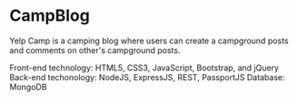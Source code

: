 # CampBlog

Yelp Camp is a camping blog where users can create a campground posts and comments
on other's campground posts.

Front-end technology: HTML5, CSS3, JavaScript, Bootstrap, and jQuery
Back-end techonology: NodeJS, ExpressJS, REST, PassportJS
Database: MongoDB